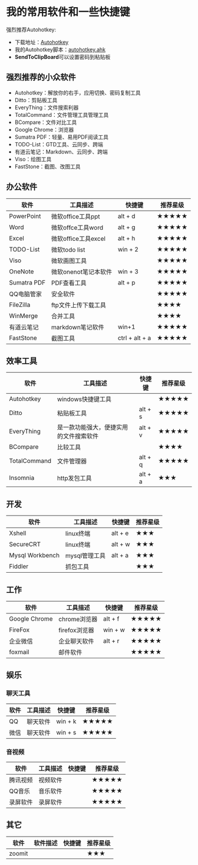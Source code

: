 # 我的常用软件和一些快捷键

强烈推荐Autohotkey:
  + 下载地址：[Autohotkey](https://www.autohotkey.com/download/ahk-install.exe)
  + 我的Autohotkey脚本：[autohotkey.ahk](./autohotkey.ahk)
  + **SendToClipBoard**可以设置密码到粘贴板

## 强烈推荐的小众软件
+ Autohotkey：解放你的右手，应用切换、密码复制工具
+ Ditto：剪贴板工具
+ EveryThing：文件搜索利器
+ TotalCommand：文件管理工具管理工具
+ BCompare：文件对比工具
+ Google Chrome：浏览器
+ Sumatra PDF：轻量、易用PDF阅读工具
+ TODO-List：GTD工具、云同步、跨端
+ 有道云笔记：Markdown、云同步、跨端
+ Viso：绘图工具
+ FastStone：截图、改图工具

## 办公软件
|软件|工具描述|快捷键|推荐星级|
|----|----|----|----|
|PowerPoint|微软office工具ppt|alt + d|★★★★★|
|Word|微软offce工具word|alt + g|★★★★★|
|Excel|微软office工具excel|alt + h|★★★★★|
|TODO-List|微软todo list|win + 2|★★★★★|
|Viso|微软画图工具||★★★★★|
|OneNote|微软onenot笔记本软件|win + 3|★★★★★|
|Sumatra PDF|PDF查看工具|alt + p|★★★★★|
|QQ电脑管家|安全软件||★★★★★|
|FileZilla|ftp文件上传下载工具||★★★★|
|WinMerge|合并工具||★★★★|
|有道云笔记|markdown笔记软件|win+1|★★★★★|
|FastStone|截图工具|ctrl + alt + a|★★★★★|

## 效率工具

|软件|工具描述|快捷键|推荐星级|
|----|----|----|----|
|Autohotkey|windows快捷键工具||★★★★★|
|Ditto|粘贴板工具|alt + s|★★★★★|
|EveryThing|是一款功能强大，便捷实用的文件搜索软件|alt + v|★★★★★|
|BCompare|比较工具||★★★★|
|TotalCommand|文件管理器|alt + q|★★★★★|
|Insomnia|http发包工具|alt + a|★★★|

## 开发
|软件|工具描述|快捷键|推荐星级|
|----|----|----|----|
|Xshell|linux终端|alt + e|★★★|
|SecureCRT|linux终端|alt + w|★★★|
|Mysql Workbench|mysql管理工具|alt + a|★★★|
|Fiddler|抓包工具||★★★|

## 工作

|软件|工具描述|快捷键|推荐星级|
|----|----|----|----|
|Google Chrome|chrome浏览器|alt + f|★★★★★|
|FireFox|firefox浏览器|win + w|★★★★★|
|企业微信|企业聊天软件|alt + r|★★★★★|
|foxmail|邮件软件||★★★★★|

## 娱乐

### 聊天工具
|软件|工具描述|快捷键|推荐星级|
|----|----|----|----|
|QQ|聊天软件|win + k|★★★★★|
|微信| 聊天软件|win + s|★★★★★|

### 音视频
|软件|工具描述|快捷键|推荐星级|
|----|----|----|----|
|腾讯视频|视频软件||★★★★★|
|QQ音乐|音乐软件||★★★★★|
|录屏软件|录屏软件||★★★★★|

## 其它
|软件|软件描述|快捷键|推荐星级|
|----|----|----|----|
|zoomit|||★★★|
